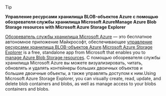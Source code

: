 > [!TIP]
> 
> <span data-ttu-id="7167b-101">**Управление ресурсами хранилища BLOB-объектов Azure с помощью обозревателя службы хранилища Microsoft Azure**</span><span class="sxs-lookup"><span data-stu-id="7167b-101">**Manage Azure Blob Storage resources with Microsoft Azure Storage Explorer**</span></span>
> 
> <span data-ttu-id="7167b-102">[Обозреватель службы хранилища Microsoft Azure](../articles/vs-azure-tools-storage-manage-with-storage-explorer.md) — это бесплатное автономное приложение Майкрософт, обеспечивающее [управление ресурсами хранилища BLOB-объектов Azure](../articles/vs-azure-tools-storage-explorer-blobs.md).</span><span class="sxs-lookup"><span data-stu-id="7167b-102">[Microsoft Azure Storage Explorer](../articles/vs-azure-tools-storage-manage-with-storage-explorer.md) is a free, standalone app from Microsoft that enables you to [manage Azure Blob Storage resources](../articles/vs-azure-tools-storage-explorer-blobs.md).</span></span> <span data-ttu-id="7167b-103">С помощью обозревателя службы хранилища Microsoft Azure вы можете визуализировать, читать, обновлять и удалять контейнеры больших двоичных объектов и большие двоичные объекты, а также управлять доступом к ним.</span><span class="sxs-lookup"><span data-stu-id="7167b-103">Using Microsoft Azure Storage Explorer, you can visually create, read, update, and delete blob containers and blobs, as well as manage access to your blobs containers and blobs.</span></span>


